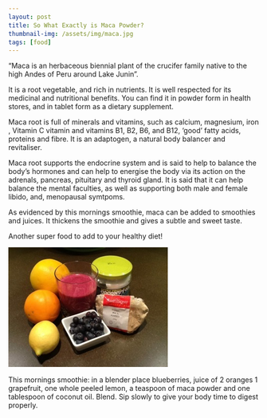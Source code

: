 ```yaml
---
layout: post
title: So What Exactly is Maca Powder?
thumbnail-img: /assets/img/maca.jpg
tags: [food]
---
```


“Maca is an herbaceous biennial plant of the crucifer family native to the high Andes of Peru around Lake Junin”.

It is a root vegetable, and rich in nutrients. It is well respected for its medicinal and nutritional benefits. You can find it in powder form in health stores, and in tablet form as a dietary supplement.

Maca  root is full of minerals and vitamins, such as calcium, magnesium, iron , Vitamin C vitamin and vitamins B1, B2, B6, and B12, ‘good’ fatty acids, proteins and fibre. It is an adaptogen, a natural body balancer and revitaliser.

Maca root supports the endocrine system and is said to help to balance the body’s hormones and can help to energise the body via its action on the adrenals, pancreas, pituitary and thyroid gland. It is said that it can help balance the mental faculties,  as well as supporting both male and female libido, and, menopausal symtpoms.

As evidenced by this mornings smoothie, maca can be added to smoothies and juices. It thickens the smoothie and gives a subtle and sweet taste.

Another super food to add to your healthy diet!

![smoothie](/assets/img/maca.jpg)


This mornings smoothie: in a blender place blueberries, juice of 2 oranges 1 grapefruit, one whole peeled lemon, a teaspoon of maca powder and one tablespoon of coconut oil. Blend. Sip slowly to give your body time to digest properly.